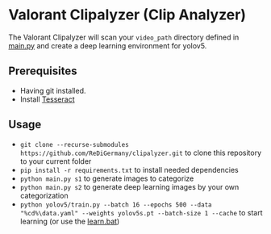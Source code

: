 # Valorant Clipalyzer (Clip Analyzer)

The Valorant Clipalyzer will scan your `video_path` directory defined in [main.py](main.py) and create a deep learning environment for yolov5.

## Prerequisites
* Having git installed.
* Install [Tesseract](https://github.com/tesseract-ocr/tesseract)

## Usage
* `git clone --recurse-submodules https://github.com/ReDiGermany/clipalyzer.git` to clone this repository to your current folder
* `pip install -r requirements.txt` to install needed dependencies
* `python main.py s1` to generate images to categorize
* `python main.py s2` to generate deep learning images by your own categorization
* `python yolov5/train.py --batch 16 --epochs 500 --data "%cd%\data.yaml" --weights yolov5s.pt --batch-size 1 --cache` to start learning (or use the [learn.bat](learn.bat))